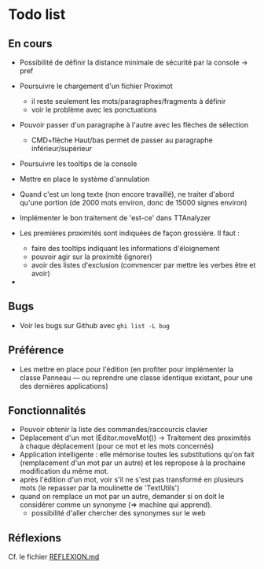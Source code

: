 # Todo list

## En cours

* Possibilité de définir la distance minimale de sécurité par la console
  -> pref
* Poursuivre le chargement d'un fichier Proximot
  - il reste seulement les mots/paragraphes/fragments à définir
  - voir le problème avec les ponctuations

* Pouvoir passer d'un paragraphe à l'autre avec les flèches de sélection
  + CMD+flèche Haut/bas permet de passer au paragraphe inférieur/supérieur
* Poursuivre les tooltips de la console
* Mettre en place le système d'annulation
* Quand c'est un long texte (non encore travaillé), ne traiter d'abord qu'une portion (de 2000 mots environ, donc de 15000 signes environ)
* Implémenter le bon traitement de 'est-ce' dans TTAnalyzer
* Les premières proximités sont indiquées de façon grossière. Il faut :
  - faire des tooltips indiquant les informations d'éloignement
  - pouvoir agir sur la proximité (ignorer)
  - avoir des listes d'exclusion (commencer par mettre les verbes être et avoir)
* 

## Bugs

* Voir les bugs sur Github avec `ghi list -L bug`

## Préférence

* Les mettre en place pour l'édition (en profiter pour implémenter la classe Panneau — ou reprendre une classe identique existant, pour une des dernières applications)

## Fonctionnalités

* Pouvoir obtenir la liste des commandes/raccourcis clavier
* Déplacement d'un mot (Editor.moveMot())
  -> Traitement des proximités à chaque déplacement (pour ce mot et les mots concernés)
* Application intelligente : elle mémorise toutes les substitutions qu'on fait (remplacement d'un mot par un autre) et les repropose à la prochaine modification du même mot.
* après l'édition d'un mot, voir s'il ne s'est pas transformé en plusieurs mots (le repasser par la moulinette de 'TextUtils')
* quand on remplace un mot par un autre, demander si on doit le considérer comme un synonyme (=> machine qui apprend).
  + possibilité d'aller chercher des synonymes sur le web

<a name="reflexions"></a>

## Réflexions

Cf. le fichier [REFLEXION.md](file:///./REFLEXION.md)
